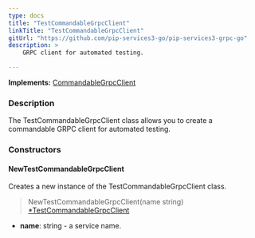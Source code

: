```yaml
---
type: docs
title: "TestCommandableGrpcClient"
linkTitle: "TestCommandableGrpcClient"
gitUrl: "https://github.com/pip-services3-go/pip-services3-grpc-go"
description: > 
    GRPC client for automated testing.

---
```


**Implements:** [CommandableGrpcClient](../commandable_grpc_client)


### Description

The TestCommandableGrpcClient class allows you to create a commandable GRPC client for automated testing.

### Constructors

#### NewTestCommandableGrpcClient
Creates a new instance of the TestCommandableGrpcClient class.

> NewTestCommandableGrpcClient(name string) [*TestCommandableGrpcClient]()

- **name**: string - a service name.

